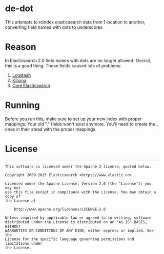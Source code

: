 # de-dot
This attempts to reindex elasticsearch data from 1 location to another,
converting field names with dots to underscores

# Reason
In Elasticsearch 2.0 field names with dots are no longer allowed.  Overall, this is a good thing.
These fields caused lots of problems:
1. [Logstash](https://discuss.elastic.co/t/please-read-upgrading-logstash-and-elasticsearch-to-2-0/33791)
2. [Kibana](https://github.com/elastic/kibana/issues/3540)
3. [Core Elasticsearch](https://github.com/elastic/elasticsearch/issues/11337)

# Running
Before you run this, make sure to set up your new index with proper mappings.
Your old "." fields won't exist anymore.  You'll need to create the _ ones in their stead with the proper mappings.

# License
-------
    This software is licensed under the Apache 2 license, quoted below.

    Copyright 2009-2015 Elasticsearch <https://www.elastic.co>

    Licensed under the Apache License, Version 2.0 (the "License"); you may not
    use this file except in compliance with the License. You may obtain a copy of
    the License at

        http://www.apache.org/licenses/LICENSE-2.0

    Unless required by applicable law or agreed to in writing, software
    distributed under the License is distributed on an "AS IS" BASIS, WITHOUT
    WARRANTIES OR CONDITIONS OF ANY KIND, either express or implied. See the
    License for the specific language governing permissions and limitations under
    the License.
